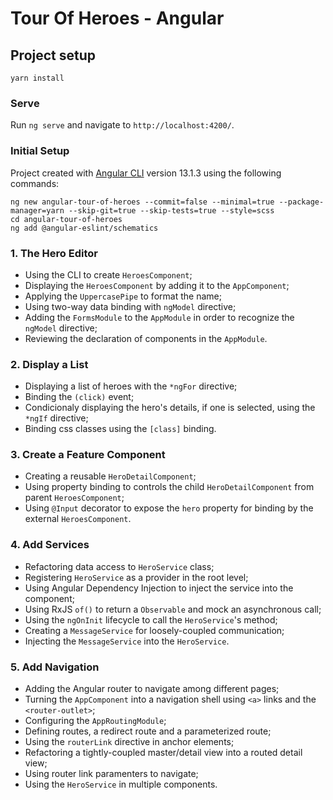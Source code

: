 # Tour Of Heroes - Angular

## Project setup
```
yarn install
```

### Serve
Run `ng serve` and navigate to `http://localhost:4200/`.

### Initial Setup
Project created with [Angular CLI](https://github.com/angular/angular-cli) version 13.1.3 using the following commands:
```
ng new angular-tour-of-heroes --commit=false --minimal=true --package-manager=yarn --skip-git=true --skip-tests=true --style=scss
cd angular-tour-of-heroes
ng add @angular-eslint/schematics
```

### 1. The Hero Editor
* Using the CLI to create `HeroesComponent`;
* Displaying the `HeroesComponent` by adding it to the `AppComponent`;
* Applying the `UppercasePipe` to format the name;
* Using two-way data binding with `ngModel` directive;
* Adding the `FormsModule` to the `AppModule` in order to recognize the `ngModel` directive;
* Reviewing the declaration of components in the `AppModule`.

### 2. Display a List
* Displaying a list of heroes with the `*ngFor` directive;
* Binding the `(click)` event;
* Condicionaly displaying the hero's details, if one is selected, using the `*ngIf` directive;
* Binding css classes using the `[class]` binding.

### 3. Create a Feature Component
* Creating a reusable `HeroDetailComponent`;
* Using property binding to controls the child `HeroDetailComponent` from parent `HeroesComponent`;
* Using `@Input` decorator to expose the `hero` property for binding by the external `HeroesComponent`.

### 4. Add Services
* Refactoring data access to `HeroService` class;
* Registering `HeroService` as a provider in the root level;
* Using Angular Dependency Injection to inject the service into the component;
* Using RxJS `of()` to return a `Observable` and mock an asynchronous call;
* Using the `ngOnInit` lifecycle to call the `HeroService`'s method;
* Creating a `MessageService` for loosely-coupled communication;
* Injecting the `MessageService` into the `HeroService`.

### 5. Add Navigation
* Adding the Angular router to navigate among different pages;
* Turning the `AppComponent` into a navigation shell using `<a>` links and the `<router-outlet>`;
* Configuring the `AppRoutingModule`;
* Defining routes, a redirect route and a parameterized route;
* Using the `routerLink` directive in anchor elements;
* Refactoring a tightly-coupled master/detail view into a routed detail view;
* Using router link paramenters to navigate;
* Using the `HeroService` in multiple components.
